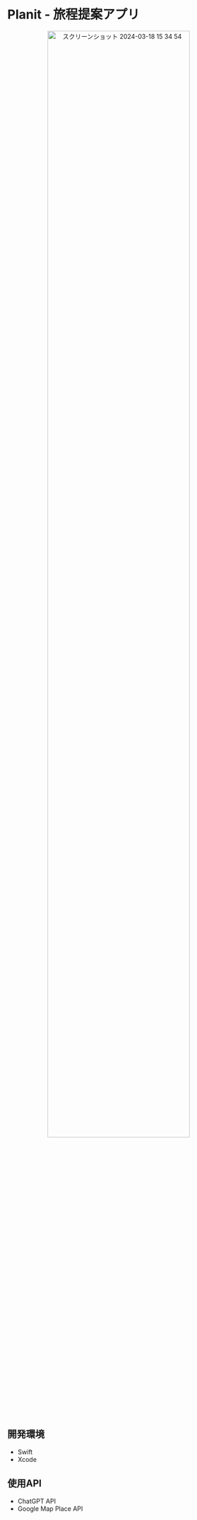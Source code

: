 # Planit - 旅程提案アプリ
<div align="center">
  <img width="80%" alt="スクリーンショット 2024-03-18 15 34 54" src="https://github.com/haruto318/FAG_Planit/assets/103641225/6e2d15ab-da15-4ddc-aedb-105cb743e6d8">
</div>

## 開発環境
- Swift  
- Xcode

## 使用API
- ChatGPT API
- Google Map Place API
